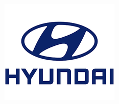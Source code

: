 <!DOCTYPE html>
<html>
<body>
<a href="https://www.hyundai.com/au/en"> <img src="hyundai.jpg" alt="jhf" /></a>

